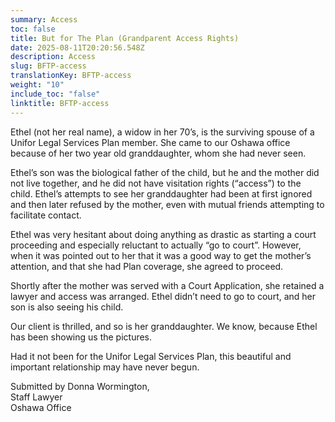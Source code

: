 ```yaml
---
summary: Access
toc: false
title: But for The Plan (Grandparent Access Rights)
date: 2025-08-11T20:20:56.548Z
description: Access
slug: BFTP-access
translationKey: BFTP-access
weight: "10"
include_toc: "false"
linktitle: BFTP-access
---
```

Ethel (not her real name), a widow in her 70’s, is the surviving spouse of a Unifor Legal Services Plan member. She came to our Oshawa office because of her two year old granddaughter, whom she had never seen.

Ethel’s son was the biological father of the child, but he and the mother did not live together, and he did not have visitation rights (“access”) to the child. Ethel’s attempts to see her granddaughter had been at first ignored and then later refused by the mother, even with mutual friends attempting to facilitate contact.

Ethel was very hesitant about doing anything as drastic as starting a court proceeding and especially reluctant to actually “go to court”. However, when it was pointed out to her that it was a good way to get the mother’s attention, and that she had Plan coverage, she agreed to proceed.

Shortly after the mother was served with a Court Application, she retained a lawyer and access was arranged. Ethel didn’t need to go to court, and her son is also seeing his child.

Our client is thrilled, and so is her granddaughter. We know, because Ethel has been showing us the pictures.

Had it not been for the Unifor Legal Services Plan, this beautiful and important relationship may have never begun.

Submitted by Donna Wormington,\
Staff Lawyer\
Oshawa Office